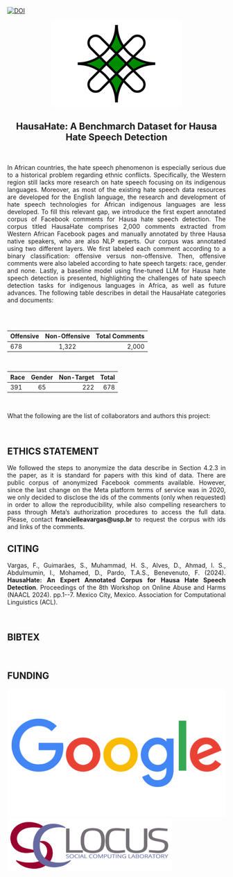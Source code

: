 [![DOI](https://zenodo.org/badge/396994570.svg)](https://zenodo.org/doi/10.5281/zenodo.7787172)

<div align="center">
 
![SSC-logo-300x171](https://github.com/franciellevargas/franciellevargas.github.io/blob/78f2b1c9b38d136fdf2027da1642e305ce611385/img/hausa-sig.png)

</div>
<h2 align="center"> 
 HausaHate: A Benchmarch Dataset for Hausa Hate Speech Detection
</h2>  

</br>
<p align="justify">In African countries, the hate speech phenomenon is especially serious due to a historical problem regarding ethnic conflicts. Specifically, the Western region still lacks more research on hate speech focusing on its indigenous languages. Moreover, as most of the existing hate speech data resources are developed for the English language, the research and development of hate speech technologies for African indigenous languages are less developed. To fill this relevant gap, we introduce the first expert annotated corpus of Facebook comments for Hausa hate speech detection. The corpus titled HausaHate comprises 2,000 comments extracted from Western African Facebook pages and manually annotated by three Hausa native speakers, who are also NLP experts. Our corpus was annotated using two different layers. We first labeled each comment according to a binary classification: offensive versus non-offensive. Then, offensive comments were also labeled according to hate speech targets: race, gender and none. Lastly, a baseline model using fine-tuned LLM for Hausa hate speech detection is presented, highlighting the challenges of hate speech detection tasks for indigenous languages in Africa, as well as future advances. The following table describes in detail the HausaHate categories and documents: </p>
</br>

</br>
<div align="center">

| Offensive| Non-Offensive | Total Comments  | 
| :---     | :---:        |   ---:  |               
| 678      | 1,322        | 2,000  |

</div>
</br>

<div align="center">

| Race | Gender | Non-Target | Total | 
| :--- | :---:  |   ---:     |  ---: |               
| 391  | 65     | 222        | 678   |

</div>
</br>

What the following are the list of collaborators and authors this project:


</br>
<h2 align="left"> ETHICS STATEMENT </h2>
<p align="justify">
We followed the steps to anonymize the data describe in Section 4.2.3 in the paper, as it is standard for papers with this kind of data. There are public corpus of anonymized Facebook comments available. However, since the last change on the Meta platform terms of service was in 2020, we only decided to disclose the ids of the comments (only when requested) in order to allow the reproducibility, while also compelling researchers to pass through Meta’s authorization procedures to access the full data. Please, contact <b>francielleavargas@usp.br</b> to request the corpus with ids and links of the comments. 
</p>

<h2 align="left"> CITING </h2>
<p align="justify">
Vargas, F., Guimarães, S., Muhammad, H. S., Alves, D., Ahmad, I. S., Abdulmumin, I., Mohamed, D., Pardo, T.A.S., Benevenuto, F. (2024). <b>HausaHate: An Expert Annotated Corpus for Hausa Hate Speech Detection</b>. Proceedings of the 8th Workshop on Online Abuse and Harms (NAACL 2024). pp.1--7. Mexico City, Mexico. Association for Computational Linguistics (ACL). 
</p>

<br>

<h2 align="left"> BIBTEX </h2>
<p align="justify">
 </p> 
<br>


<h2 align="left"> FUNDING </h2>

![SSC-logo-300x171](https://github.com/franciellevargas/franciellevargas.github.io/blob/38268e9e159641a4361a00fe165e6d5d4d76a2d0/img/google-logo.png)
![SSC-logo-300x171](https://github.com/franciellevargas/franciellevargas.github.io/blob/8f353e83a7cd62aa435fb04e57be4afdafc1b43e/img/locus_media.png)




</br>









